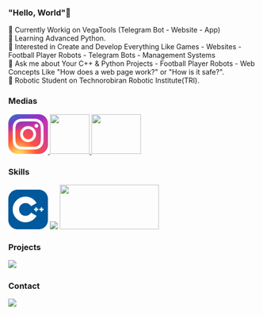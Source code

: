 ### "Hello, World"👋
<!--
**ArtinMoghadasi/ArtinMoghadasi** is a ✨ _special_ ✨ repository because its `README.md` (this file) appears on your GitHub profile.-->
🔭 Currently Workig on VegaTools (Telegram Bot - Website - App) </br>
🌱 Learning Advanced Python. </br>
🧐 Interested in Create and Develop Everything Like Games - Websites - Football Player Robots - Telegram Bots - Management Systems </br>
💬 Ask me about Your C++ & Python Projects - Football Player Robots - Web Concepts Like "How does a web page work?" or "How is it safe?". </br>
🤖 Robotic Student on Technorobiran Robotic Institute(TRI). </br>

### Medias
<a href="https://www.instgram.com/gang.coder" target="_blank"><img src="https://github.com/tandpfun/skill-icons/blob/main/icons/Instagram.svg" style="width:80px;height:80px"/>
</a> <a href="https://www.telegram.me/GangCoderCH" target="_blank"><img src="https://upload.wikimedia.org/wikipedia/commons/thumb/8/82/Telegram_logo.svg/2048px-Telegram_logo.svg.png" style="width:80px;height:80px" />
</a><a href="https://www.youtube.com/@gangcoder" target="_blank"><img src="https://upload.wikimedia.org/wikipedia/commons/thumb/0/09/YouTube_full-color_icon_%282017%29.svg/2560px-YouTube_full-color_icon_%282017%29.svg.png" style="width:100px;height:80px"/>
</a> </br>

### Skills
<a href="https://github.com/ArtinMoghadasi/CPP" target="_blank"> <img src="https://raw.githubusercontent.com/tandpfun/skill-icons/59059d9d1a2c092696dc66e00931cc1181a4ce1f/icons/CPP.svg" style="width:80px; eight:80px"/></a>
<a href="https://github.com/ArtinMoghadasi/Python" target="_blank"><img src="https://upload.wikimedia.org/wikipedia/commons/thumb/c/c3/Python-logo-notext.svg/1869px-Python-logo-notext.svg.png" style="width:80px; eight:80px"/></a>
<a href="https://github.com/ArtinMoghadasi/WebDev" target="_blank"><img src="https://www.freepnglogos.com/uploads/html5-logo-png/html5-logo-devextreme-multi-purpose-controls-html-javascript-3.png" style="width:200px; height:90px"/></a></br>

### Projects
<a href="https://t.me/VoiceHeartbeatBot" target="_blank"><img src="https://upload.wikimedia.org/wikipedia/commons/thumb/5/56/Cartoon_Robot.svg/508px-Cartoon_Robot.svg.png" style="width:80px; eight:80px"/>
</a></br>
### Contact
<a href="mailto: artinmoghadasi7@gmail.com" target="_blank">
  <img src="https://icons-for-free.com/download-icon-email+gmail+google+internet+message+icon-1320192780259745073_0.svg" style="width:120px; eight:60px"/>
</a>





